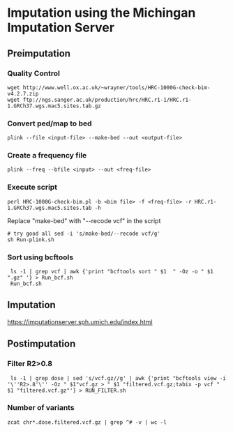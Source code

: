 # Imputation using the Michingan Imputation Server

## Preimputation

### Quality Control

    wget http://www.well.ox.ac.uk/~wrayner/tools/HRC-1000G-check-bim-v4.2.7.zip
    wget ftp://ngs.sanger.ac.uk/production/hrc/HRC.r1-1/HRC.r1-1.GRCh37.wgs.mac5.sites.tab.gz
    
    
### Convert ped/map to bed

    plink --file <input-file> --make-bed --out <output-file>

### Create a frequency file

    plink --freq --bfile <input> --out <freq-file>

### Execute script

    perl HRC-1000G-check-bim.pl -b <bim file> -f <freq-file> -r HRC.r1-1.GRCh37.wgs.mac5.sites.tab -h
    
Replace "make-bed" with "--recode vcf" in the script     
    
    # try good all sed -i 's/make-bed/--recode vcf/g'
    sh Run-plink.sh
    
 ### Sort using bcftools   
  
     ls -1 | grep vcf | awk {'print "bcftools sort " $1  " -Oz -o " $1 ".gz" '} > Run_bcf.sh 
     Run_bcf.sh
     
## Imputation 
https://imputationserver.sph.umich.edu/index.html

## Postimputation

### Filter R2>0.8

     ls -1 | grep dose | sed 's/vcf.gz//g' | awk {'print "bcftools view -i '\''R2>.8'\'' -Oz " $1"vcf.gz > " $1 "filtered.vcf.gz;tabix -p vcf " $1 "filtered.vcf.gz"'} > RUN_FILTER.sh 
     
     
### Number of variants

    zcat chr*.dose.filtered.vcf.gz | grep ^# -v | wc -l
    
     
